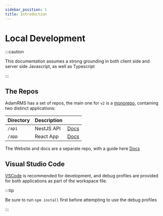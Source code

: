 ```yaml
---
sidebar_position: 1
title: Introduction
---
```


# Local Development

:::caution

This documentation assumes a strong grounding in both client side and server side Javascript, as well as Typescript

:::

## The Repos

AdamRMS has a set of repos, the main one for `v2` is a [monorepo](https://www.atlassian.com/git/tutorials/monorepos), containing two distinct applications:

Directory|Description||
:-----|:-----|:----
`/api`|NestJS API|[Docs](./api/intro)
`/app`|React App|[Docs](./app/intro)

The Website and docs are a separate repo, with a guide here [Docs](./../contributor/website/intro)

## Visual Studio Code

[VSCode](https://github.com/microsoft/vscode) is recommended for development, and debug profiles are provided for both applications as part of the workspace file. 

:::tip

Be sure to run `npm install` first before attempting to use the debug profiles

:::
 